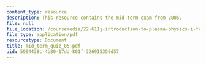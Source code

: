 ```yaml
---
content_type: resource
description: This resource contains the mid-term exam from 2005.
file: null
file_location: /coursemedia/22-611j-introduction-to-plasma-physics-i-fall-2006/5994438c4b8017dd801f326915359d57_mid_term_quiz_05.pdf
file_type: application/pdf
resourcetype: Document
title: mid_term_quiz_05.pdf
uid: 5994438c-4b80-17dd-801f-326915359d57
---
```

